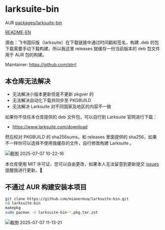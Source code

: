 # larksuite-bin
AUR [packages/larksuite-bin](https://aur.archlinux.org/packages/larksuite-bin)

[README-EN](/REMEAD-EN.md)

源由：飞书国际版（larksuite）在下载链接中通过时间戳和签名，构建 .deb 的包下载需要手动下载构建，所以我这里 releases 就缓存一份当前版本的 deb 包文件用于 AUR 包的构建。

Maintainer: https://github.com/strrl

## 本仓库无法解决

- 无法解决小版本更新但是不更新 pkgver 的
- 无法解决自动化下载并同步至 PKGBUILD
- 无法解决 Larksuite 对不同国家及地区的内容不一致

如果你不信任本仓库提供的 deb 文件包，可以自行到 Larksuite 官网进行下载：
- https://www.larksuite.com/download

然后校对 PKGBUILD 的 sha256sums，和 releases 里面提供的 sha256，如果不一样你可以选择不使用我缓存的文件，自行修改构建 Larksuite 。

![截图 2025-07-07 10-22-16](https://github.com/user-attachments/assets/cc72253e-fa4c-42a2-83c6-ed49b40e65b3)

本仓库使用 MIT 许可证，您可以自由更改，如果本人无法留意到更新提交 [issues](https://github.com/miaoermua/larksuite-bin/issues/new) 提醒我进行更新。🤗

## 不通过 AUR 构建安装本项目

```sh
git clone https://github.com/miaoermua/larksuite-bin.git
cd larksuite-bin
makepkg
sudo pacman -U larksuite-bin-*.pkg.tar.zst
```

![截图 2025-07-07 11-13-21](https://github.com/user-attachments/assets/ff4aabfb-ee3a-475b-b5fb-221aa4bf2529)

<!--
## 通过 AUR 安装

还在旧版本，没完全谈完

```sh
paru -S larksuite-bin
```
--->
